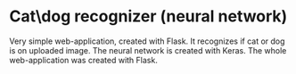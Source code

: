 # Cat\dog recognizer (neural network)

Very simple web-application, created with Flask. It recognizes if cat or dog is on uploaded image.
The neural network is created with Keras. The whole web-application was created with Flask.
